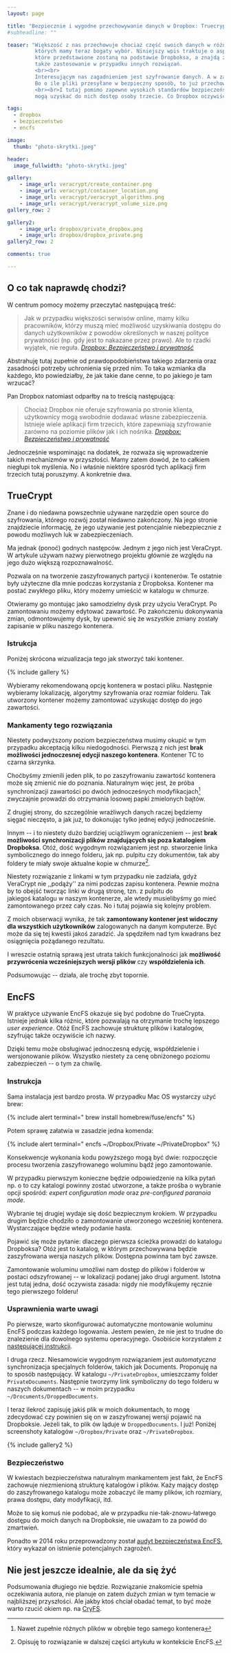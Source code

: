 ```yaml
---
layout: page

title: "Bezpiecznie i wygodne przechowywanie danych w Dropbox: Truecrypt vs EncFS"
#subheadline: ""

teaser: "Większość z nas przechowuje chociaż część swoich danych w różnego rodzaju ,,chmurach'',
         których mamy teraz bogaty wybór. Niniejszy wpis traktuje o aspektach bezpiecznego z nich korzystania,
         które przedstawione zostaną na podstawie Dropboksa, a znajdą z pewnością
         także zastosowanie w przypadku innych rozwiązań.
         <br><br>
         Interesującym nas zagadnieniem jest szyfrowanie danych. A w zasadzie jego brak.
         Bo o ile pliki przesyłane w bezpieczny sposób, to już przechowywane są w swojej zwyczajnej postaci.
         <br><br>I tutaj pomimo zapewne wysokich standardów bezpieczeństwa, teoretycznie,
         mogą uzyskać do nich dostęp osoby trzecie. Co Dropbox oczywiście przyznaje..."

tags:
  - dropbox
  - bezpieczeństwo
  - encfs

image:
  thumb: "photo-skrytki.jpeg"

header:
  image_fullwidth: "photo-skrytki.jpeg"

gallery:
    - image_url: veracrypt/create_container.png
    - image_url: veracrypt/container_location.png
    - image_url: veracrypt/veracrypt_algorithms.png
    - image_url: veracrypt/veracrypt_volume_size.png
gallery_row: 2

gallery2:
    - image_url: dropbox/private_dropbox.png
    - image_url: dropbox/dropbox_private.png
gallery2_row: 2

comments: true

---
```

## O co tak naprawdę chodzi?

W centrum pomocy możemy przeczytać następującą treść:

>Jak w przypadku większości serwisów online, mamy kilku pracowników,
którzy muszą mieć możliwość uzyskiwania dostępu do danych użytkowników z
powodów określonych w naszej polityce prywatności (np. gdy jest to nakazane przez prawo).
Ale to rzadki wyjątek, nie reguła.
<cite>[Dropbox: Bezpieczeństwo i prywatność](https://www.dropbox.com/help/topics/security_and_privacy)</cite>

Abstrahuję tutaj zupełnie od prawdopodobieństwa takiego zdarzenia oraz
zasadności potrzeby uchronienia się przed nim. To taka wzmianka dla każdego,
kto powiedziałby, że jak takie dane cenne, to po jakiego je tam wrzucać?

Pan Dropbox natomiast odparłby na to treścią następującą:

>Chociaż Dropbox nie oferuje szyfrowania po stronie klienta, użytkownicy mogą
swobodnie dodawać własne zabezpieczenia. Istnieje wiele aplikacji firm trzecich,
które zapewniają szyfrowanie zarówno na poziomie plików jak i ich nośnika.
<cite>[Dropbox: Bezpieczeństwo i prywatność](https://www.dropbox.com/help/28)</cite>

Jednocześnie wspominając na dodatek, że rozważa się wprowadzenie takich mechanizmów w przyszłości.
Mamy zatem dowód, że to całkiem niegłupi tok myślenia.
No i właśnie niektóre sposród tych aplikacji firm trzecich
tutaj poruszymy. A konkretnie dwa.


## TrueCrypt

Znane i do niedawna powszechnie używane narzędzie open source do szyfrowania, którego rozwój został
niedawno zakończony. Na jego stronie znajdziecie informację, że jego używanie jest potencjalnie niebezpiecznie
z powodu możliwych luk w zabezpieczeniach.

Ma jednak (ponoć) godnych następców.
Jednym z jego nich jest VeraCrypt. W artykule używam nazwy pierwotnego
projektu głównie ze względu na jego dużo większą rozpoznawalność.

Pozwala on na tworzenie zaszyfrowanych partycji i kontenerów. Te ostatnie były użyteczne dla mnie
podczas korzystania z Dropboksa. Kontener ma postać zwykłego pliku, który możemy umieścić
w katalogu w chmurze.

Otwieramy go montując jako samodzielny dysk przy użyciu VeraCrypt.
Po zamontowaniu możemy edytować zawartość. Po zakończeniu dokonywania zmian,
odmontowujemy dysk, by upewnić się że wszystkie zmiany zostały zapisanie w pliku naszego kontenera.


### Istrukcja

Poniżej skrócona wizualizacja tego jak stworzyć taki kontener.

{% include gallery %}

Wybieramy rekomendowaną opcję kontenera w postaci pliku.
Następnie wybieramy lokalizację, algorytmy szyfrowania oraz rozmiar folderu.
Tak utworzony kontener możemy zamontować uzyskując dostęp do jego zawartości.

### Mankamenty tego rozwiązania

Niestety podwyższony poziom bezpieczeństwa musimy okupić w tym przypadku akceptacją kilku niedogodności.
Pierwszą z nich jest **brak możliwości jednoczesnej edycji naszego kontenera**.
Kontener TC to czarna skrzynka.

Choćbyśmy zmienili jeden plik, to po zaszyfrowaniu
zawartość kontenera może się zmienić nie do poznania. Naturalnym więc jest,
że próba synchronizacji zawartości po dwóch jednocześnych modyfikacjach[^modyfikacja]
zwyczajnie prowadzi do otrzymania losowej papki zmielonych bajtów.

Z drugiej strony, do szczególnie wrażliwych danych raczej będziemy sięgać nieczęsto, a jak już, to dokonując
 tylko jednej edycji jednocześnie.

Innym -- i to niestety dużo bardziej uciążliwym ograniczeniem -- jest **brak możliwości
synchronizacji plików znajdujących się poza katalogiem Dropboksa**. Otóż, dość wygodnym
rozwiązaniem jest np. stworzenie linka symbolicznego do innego folderu, jak np. pulpitu
czy dokumentów, tak aby foldery te miały swoje aktualne kopie w chmurze[^synchronizacja].

Niestety rozwiązanie z linkami w tym przypadku nie zadziała, gdyż VeraCrypt nie ,,podąży'' za nimi
podczas zapisu kontenera. Pewnie można by to obejść tworząc linki w drugą stronę,
tzn. z pulpitu do jakiegoś katalogu w naszym kontenerze, ale wtedy musielibyśmy
 go mieć zamontowanego przez cały czas. No i tutaj pojawia się kolejny problem.

Z moich obserwacji wynika, że tak **zamontowany kontener jest widoczny dla wszystkich
użytkowników** zalogowanych na danym komputerze. Być może da się tej kwestii jakoś
zaradzić. Ja spędziłem nad tym kwadrans bez osiągnięcia pożądanego rezultatu.

I wreszcie ostatnią sprawą jest utrata takich funkcjonalności jak
**możliwość przywrócenia wcześniejszych wersji plików** czy **współdzielenia ich**.

Podsumowując -- działa, ale trochę zbyt topornie.

## EncFS

W praktyce używanie EncFS okazuje się być podobne do TrueCrypta.
Istnieje jednak kilka różnic, które pozwalają na otrzymanie
trochę lepszego *user experience*.
Otóż EncFS zachowuje strukturę plików i katalogów, szyfrując także oczywiście ich nazwy.

Dzięki temu może obsługiwać jednoczesną edycję, współdzielenie i wersjonowanie
plików. Wszystko niestety za cenę obniżonego poziomu zabezpieczeń -- o tym za chwilę.


### Instrukcja

Sama instalacja jest bardzo prosta. W przypadku Mac OS wystarczy użyć brew:

{% include alert terminal="
brew install homebrew/fuse/encfs" %}

Potem sprawę załatwia w zasadzie jedna komenda:

{% include alert terminal="
encfs ~/Dropbox/Private ~/PrivateDropbox" %}

Konsekwencje wykonania kodu powyższego mogą być dwie: rozpoczęcie procesu tworzenia
zaszyfrowanego woluminu bądź jego zamontowanie.

W przypadku pierwszym konieczne będzie
odpowiedzenie na kilka pytań np. o to czy katalogi powinny zostać utworzone,
a także prośba o wybranie opcji spośród: *expert configuration mode* oraz *pre-configured
paranoia mode*.

Wybranie tej drugiej wydaje się dość bezpiecznym krokiem.
W przypadku drugim będzie chodziło o zamontowanie utworzonego wcześniej kontenera.
Wystarczające będzie wtedy podanie hasła.


Pojawić się może pytanie: dlaczego pierwsza ścieżka prowadzi do katalogu Dropboksa?
Otóż jest to katalog, w którym przechowywana będzie zaszyfrowana wersja naszych plików.
Dostępna powinna tam być zawsze.

Zamontowanie woluminu umożliwi nam dostęp do
plików i folderów w postaci odszyfrowanej -- w lokalizacji podanej jako drugi argument.
Istotna jest tutaj jedna, dość oczywista zasada: nigdy nie modyfikujemy ręcznie tego pierwszego folderu!


### Usprawnienia warte uwagi

Po pierwsze, warto skonfigurować automatyczne montowanie woluminu EncFS podczas każdego logowania.
Jestem pewien, że nie jest to trudne do znalezienie dla dowolnego systemu operacyjnego.
Osobiście korzystałem z [następującej instrukcji](https://www.andreagrandi.it/2015/10/11/how-to-configure-encfs-on-osx-10-10-yosemite/).

I druga rzecz. Niesamowicie wygodnym rozwiązaniem jest *automatyczna* synchronizacja specjalnych folderów,
takich jak Documents. Proponuję na to sposób następujący. W katalogu <code>~/PrivateDropbox</code>,
umieszczamy folder <code>PrivateDocuments</code>. Następnie tworzymy link symboliczny
do tego folderu w naszych dokumentach -- w moim przypadku <code>~/Drocuments/DroppedDocuments</code>.

I teraz ilekroć zapisuję jakiś plik w moich dokumentach, to mogę zdecydować czy
 powinien się on w zaszyfrowanej wersji pojawić na Dropboksie. Jeżeli tak,
 to plik ów ląduje w <code>DroppedDocuments</code>. I już! Poniżej screenshoty katalogów
 <code>~/Dropbox/Private</code> oraz <code>~/PrivateDropbox</code>.

{% include gallery2 %}

### Bezpieczeństwo

W kwiestach bezpieczeństwa naturalnym mankamentem jest fakt, że EncFS zachowuje niezmienioną
strukturę katalogów i plików. Każy mający dostęp do zaszyfrowanego katalogu
może zobaczyć ile mamy plików, ich rozmiary, prawa dostępu, daty modyfikacji, itd.

Może to się komuś nie podobać, ale w przypadku nie-tak-znowu-łatwego dostępu
do moich danych na Dropboksie, nie uważam to za powód do zmartwień.

Ponadto w 2014 roku przeprowadzony został [audyt bezpieczeństwa EncFS](https://defuse.ca/audits/encfs.htm),
który wykazał on istnienie potencjalnych zagrożeń.


## Nie jest jeszcze idealnie, ale da się żyć

Podsumowania długiego nie będzie. Rozwiązanie znakomicie spełnia oczekiwania autora,
nie planuje on zatem dużych zmian w tym temacie w najbliższej przyszłości.
Ale jakby ktoś chciał obadać temat, to być może warto rzucić okiem np. na
[CryFS](https://www.cryfs.org/comparison).


[^modyfikacja]: Nawet zupełnie różnych plików w obrębie tego samego kontenera
[^synchronizacja]: Opisuję to rozwiązanie w dalszej części artykułu w kontekście EncFS.